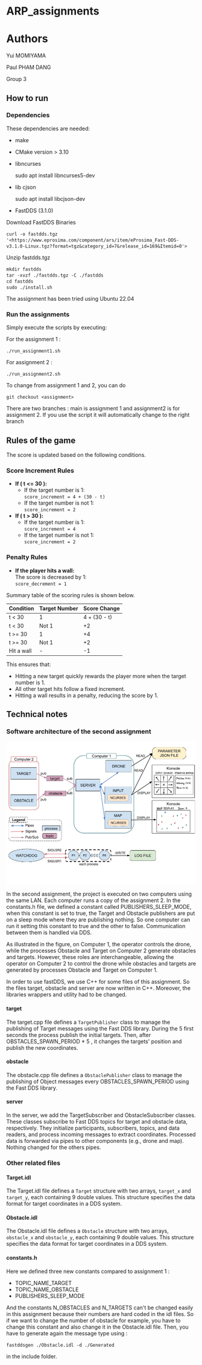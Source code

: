 # ARP_assignments

# Authors

Yui MOMIYAMA

Paul PHAM DANG

Group 3

## How to run

### Dependencies

These dependencies are needed:

- make
- CMake version > 3.10
- libncurses

    sudo apt install libncurses5-dev

- lib cjson

    sudo apt install libcjson-dev

- FastDDS (3.1.0)

Download FastDDS Binaries

    curl -o fastdds.tgz '<https://www.eprosima.com/component/ars/item/eProsima_Fast-DDS-v3.1.0-Linux.tgz?format=tgz&category_id=7&release_id=169&Itemid=0'>

Unzip fastdds.tgz

    mkdir fastdds
    tar -xvzf ./fastdds.tgz -C ./fastdds
    cd fastdds
    sudo ./install.sh

The assignment has been tried using Ubuntu 22.04

### Run the assignments

Simply execute the scripts by executing:

For the assignment 1 :

    ./run_assignment1.sh

For assignment 2 :

    ./run_assignment2.sh

To change from assignment 1 and 2, you can do

    git checkout <assignment>

There are two branches :
main is assignment 1 and assignment2 is for assignment 2.
If you use the script it will automatically change to the right branch

## Rules of the game

The score is updated based on the following conditions.

### Score Increment Rules

- **If \( t <= 30 \):**
  - If the target number is 1:  
    `score_increment = 4 + (30 - t)`
  - If the target number is not 1:  
    `score_increment = 2`
- **If \( t > 30 \):**
  - If the target number is 1:  
    `score_increment = 4`
  - If the target number is not 1:  
    `score_increment = 2`

### Penalty Rules

- **If the player hits a wall:**  
  The score is decreased by 1:  
  `score_decrement = 1`

Summary table of the scoring rules is shown below.

| Condition        | Target Number | Score Change         |
|------------------|---------------|----------------------|
|  t < 30      | 1             | 4 + (30 - t)   |
|  t < 30      | Not 1         | +2       |
|  t >= 30  | 1             | +4              |
|  t >= 30  | Not 1         | +2              |
| Hit a wall       | -             | -1              |

This ensures that:

- Hitting a new target quickly rewards the player more when the target number is 1.
- All other target hits follow a fixed increment.
- Hitting a wall results in a penalty, reducing the score by 1.

## Technical notes

### Software architecture of the second assignment

![plot](/docs/architecture2.jpg)

In the second assignment, the project is executed on two computers using the same LAN. Each computer runs a copy of the assignment 2. In the constants.h file, we defined a constant called PUBLISHERS_SLEEP_MODE, when this constant is set to true, the Target and Obstacle publishers are put on a sleep mode where they are publishing nothing. So one computer can run it setting this constant to true and the other to false.
Communication between them is handled via DDS.

As illustrated in the figure, on Computer 1, the operator controls the drone, while the processes Obstacle and Target on Computer 2 generate obstacles and targets.
However, these roles are interchangeable, allowing the operator on Computer 2 to control the drone while obstacles and targets are generated by processes Obstacle and Target on Computer 1.

In order to use fastDDS, we use C++ for some files of this assignment. So the files target, obstacle and server are now written in C++. Moreover, the libraries wrappers and utility had to be changed.


#### target

The target.cpp file defines a `TargetPublisher` class to manage the publishing of Target messages using the Fast DDS library. During the 5 first seconds the process publish the initial targets. Then, after OBSTACLES_SPAWN_PERIOD * 5 , it changes the targets' position and publish the new coordinates.

#### obstacle

The obstacle.cpp file defines a `ObstaclePublisher` class to manage the publishing of Object messages every OBSTACLES_SPAWN_PERIOD using the Fast DDS library.

#### server

In the server, we add the TargetSubscriber and ObstacleSubscriber classes. These classes subscribe to Fast DDS topics for target and obstacle data, respectively. They initialize participants, subscribers, topics, and data readers, and process incoming messages to extract coordinates. Processed data is forwarded via pipes to other components (e.g., drone and map). Nothing changed for the others pipes.

### Other related files

#### Target.idl

The Target.idl file defines a `Target` structure with two arrays, `target_x` and `target_y`, each containing 9 double values. This structure specifies the data format for target coordinates in a DDS system.

#### Obstacle.idl

The Obstacle.idl file defines a `Obstacle` structure with two arrays, `obstacle_x` and `obstacle_y`, each containing 9 double values. This structure specifies the data format for target coordinates in a DDS system.


#### constants.h 

Here we defined three new constants compared to assignment 1 :
- TOPIC_NAME_TARGET
- TOPIC_NAME_OBSTACLE
- PUBLISHERS_SLEEP_MODE

And the constants N_OBSTACLES and N_TARGETS can't be changed easily in this assignment because their numbers are hard coded in the idl files. So if we want to change the number of obstacle for example, you have to change this constant and also change it in the Obstacle.idl file. Then, you have to generate again the message type using :

    fastddsgen ./Obstacle.idl -d ./Generated

in the include folder.
